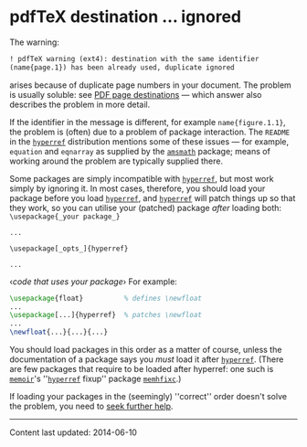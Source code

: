 # pdfTeX destination &hellip; ignored

The warning:
```latex
! pdfTeX warning (ext4): destination with the same identifier
(name{page.1}) has been already used, duplicate ignored
```
arises because of duplicate page numbers in your document.  The
problem is usually soluble: see 
[PDF page destinations](./FAQ-pdfpagelabels.html)&nbsp;&mdash; which
answer also describes the problem in more detail.

If the identifier in the message is different, for example
`name{figure.1.1}`, the problem is (often) due to a problem of
package interaction.  The `README` in the [`hyperref`](https://ctan.org/pkg/hyperref)
distribution mentions some of these issues&nbsp;&mdash; for example,
`equation` and `eqnarray` as supplied by the
[`amsmath`](https://ctan.org/pkg/amsmath) package; means of working around the problem are
typically supplied there.

Some packages are simply incompatible with
[`hyperref`](https://ctan.org/pkg/hyperref), but most work simply by ignoring it.  In most
cases, therefore, you should load your package before you load
[`hyperref`](https://ctan.org/pkg/hyperref), and [`hyperref`](https://ctan.org/pkg/hyperref) will patch things up so
that they work, so you can utilise your (patched) package _after_
loading both:
  `\usepackage{_your package_}`

  `...`

  `\usepackage[_opts_]{hyperref}`

  `...`

  &lsaquo;_code that uses your package_&rsaquo;
For example:
```latex
\usepackage{float}          % defines \newfloat
...
\usepackage[...]{hyperref}  % patches \newfloat
...
\newfloat{...}{...}{...}
```
You should load packages in this order as a matter of course, unless
the documentation of a package says you _must_ load it after
[`hyperref`](https://ctan.org/pkg/hyperref).  (There are few packages that require to be
loaded after hyperref: one such is [`memoir`](https://ctan.org/pkg/memoir)'s
''[`hyperref`](https://ctan.org/pkg/hyperref) fixup'' package [`memhfixc`](https://ctan.org/pkg/memhfixc).)

If loading your packages in the (seemingly) ''correct'' order doesn't
solve the problem, you need to [seek further help](./FAQ-gethelp.html).


----

Content last updated: 2014-06-10
